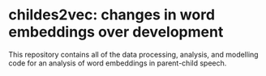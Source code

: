 childes2vec: changes in word embeddings over development
===

This repository contains all of the data processing, analysis, and modelling code for
an analysis of word embeddings in parent-child speech. 
